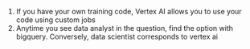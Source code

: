 

1. If you have your own training code, Vertex AI allows you to use your code using custom jobs
2. Anytime you see data analyst in the question, find the option with bigquery. Conversely, data scientist corresponds to vertex ai
